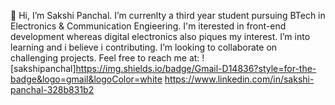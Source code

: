 👋 
Hi, I’m Sakshi Panchal. I’m currenlty a third year student pursuing BTech in Electronics & Communication Engieering. I'm iterested in front-end development whereas digital electronics also piques my interest. I’m into learning and i believe i contributing. I’m looking to collaborate on challenging projects.
Feel free to reach me at: 
<a>![sakshipanchal]https://img.shields.io/badge/Gmail-D14836?style=for-the-badge&logo=gmail&logoColor=white</a>
<a>https://www.linkedin.com/in/sakshi-panchal-328b831b2</a>

<!---
2331sakshi/2331sakshi is a ✨ special ✨ repository because its `README.md` (this file) appears on your GitHub profile.
You can click the Preview link to take a look at your changes.
--->
